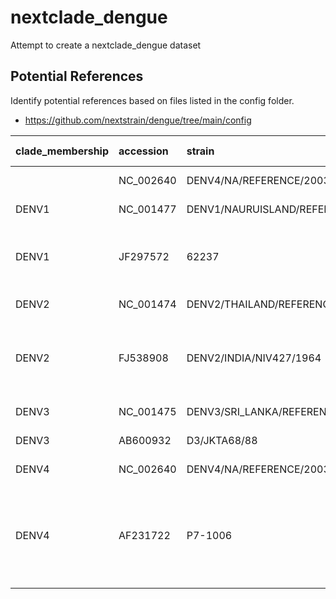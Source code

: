 # nextclade_dengue

Attempt to create a nextclade_dengue dataset

## Potential References

Identify potential references based on files listed in the config folder.

* https://github.com/nextstrain/dengue/tree/main/config

| clade_membership | accession | strain | Nextclade Web |
|:--|:--|:--|:--|
| | NC_002640 | DENV4/NA/REFERENCE/2003 (DENV4)| [Nextclade all](https://clades.nextstrain.org/?dataset-url=https://github.com/j23414/nextclade_dengue/tree/main/all) |
| DENV1 | NC_001477 | DENV1/NAURUISLAND/REFERENCE/1997 | [Nextclade denv1](https://clades.nextstrain.org/?dataset-url=https://github.com/j23414/nextclade_dengue/tree/main/denv1) |
| DENV1 | JF297572 | 62237 | Earliest strain in tree, but only has E gene |
| DENV2 | NC_001474 | DENV2/THAILAND/REFERENCE/1964 | [Nextclade denv2](https://clades.nextstrain.org/?dataset-url=https://github.com/j23414/nextclade_dengue/tree/main/denv2) |
| DENV2 | FJ538908 | DENV2/INDIA/NIV427/1964 | Earliest strain in tree, only has E and some NS genes |
| DENV3 | NC_001475 | DENV3/SRI_LANKA/REFERENCE/2000 | [Nextclade denv3](https://clades.nextstrain.org/?dataset-url=https://github.com/j23414/nextclade_dengue/tree/main/denv3) |
| DENV3 | AB600932  | D3/JKTA68/88 | M and Env protein |
| DENV4 | NC_002640 | DENV4/NA/REFERENCE/2003 | [Nextclade denv4](https://clades.nextstrain.org/?dataset-url=https://github.com/j23414/nextclade_dengue/tree/main/denv4) |
| DENV4 | AF231722 | P7-1006 | Env protein, DENV4/S, identified but midpoint acending, no date|
